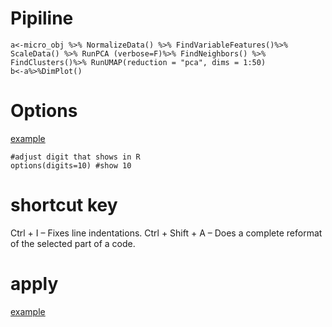 # Pipiline

```{r}
a<-micro_obj %>% NormalizeData() %>% FindVariableFeatures()%>% ScaleData() %>% RunPCA (verbose=F)%>% FindNeighbors() %>% FindClusters()%>% RunUMAP(reduction = "pca", dims = 1:50) 
b<-a%>%DimPlot()
```
# Options

[example](https://blog.csdn.net/weixin_34233679/article/details/86265275)
```{r}
#adjust digit that shows in R
options(digits=10) #show 10
```
# shortcut key

Ctrl + I – Fixes line indentations. Ctrl + Shift + A – Does a complete reformat of the selected part of a code.

# apply
[example](https://www.jianshu.com/p/82a94d5bbbad)
